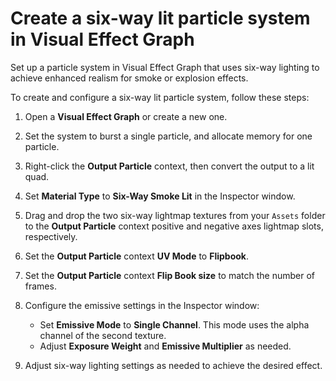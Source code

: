 # Create a six-way lit particle system in Visual Effect Graph 

Set up a particle system in Visual Effect Graph that uses six-way lighting to achieve enhanced realism for smoke or explosion effects.

To create and configure a six-way lit particle system, follow these steps:

1. Open a **Visual Effect Graph** or create a new one.

1. Set the system to burst a single particle, and allocate memory for one particle.

1. Right-click the **Output Particle** context, then convert the output to a lit quad.

1. Set **Material Type** to **Six-Way Smoke Lit** in the Inspector window.

1. Drag and drop the two six-way lightmap textures from your `Assets` folder to the **Output Particle** context positive and negative axes lightmap slots, respectively.

1. Set the **Output Particle** context **UV Mode** to **Flipbook**.

1. Set the **Output Particle** context **Flip Book size** to match the number of frames.

1. Configure the emissive settings in the Inspector window:
    - Set **Emissive Mode** to **Single Channel**. This mode uses the alpha channel of the second texture.
    - Adjust **Exposure Weight** and **Emissive Multiplier** as needed.

1. Adjust six-way lighting settings as needed to achieve the desired effect.

